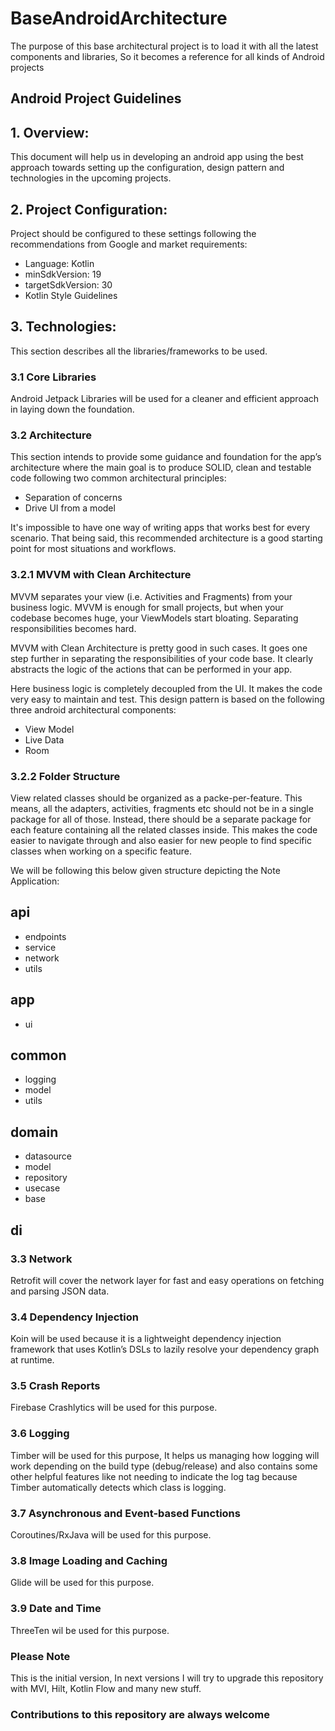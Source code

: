 # BaseAndroidArchitecture
The purpose of this base architectural project is to load it with all the latest components and libraries, So it becomes a reference for all kinds of Android projects

## Android Project Guidelines

## 1. Overview:

This document will help us in developing an android app using the best approach towards setting up the configuration, design pattern and technologies in the upcoming projects.

## 2. Project Configuration:

Project should be configured to these settings following the recommendations from Google and market requirements:

* Language: Kotlin
* minSdkVersion: 19
* targetSdkVersion: 30
* Kotlin Style Guidelines

## 3. Technologies:

This section describes all the libraries/frameworks to be used.

### 3.1 Core Libraries

Android Jetpack Libraries will be used for a cleaner and efficient approach in laying down the foundation.

### 3.2 Architecture

This section intends to provide some guidance and foundation for the app’s architecture where the main goal is to produce SOLID, clean and testable code following two common architectural principles:

* Separation of concerns
* Drive UI from a model

It's impossible to have one way of writing apps that works best for every scenario. That being said, this recommended architecture is a good starting point for most situations and workflows.

### 3.2.1 MVVM with Clean Architecture

MVVM separates your view (i.e. Activities and Fragments) from your business logic. MVVM is enough for small projects, but when your codebase becomes huge, your ViewModels start bloating. Separating responsibilities becomes hard.

MVVM with Clean Architecture is pretty good in such cases. It goes one step further in separating the responsibilities of your code base. It clearly abstracts the logic of the actions that can be performed in your app.

Here business logic is completely decoupled from the UI. It makes the code very easy to maintain and test. This design pattern is based on the following three android architectural components:

* View Model
* Live Data
* Room

### 3.2.2 Folder Structure

View related classes should be organized as a packe-per-feature. This means, all the
adapters, activities, fragments etc should not be in a single package for all of those. Instead, there should be a separate package for each feature containing all the related classes inside. This makes the code easier to navigate through and also easier for new people to find specific
classes when working on a specific feature.

We will be following this below given structure depicting the Note Application:

## api
* endpoints
* service
* network
* utils

## app
* ui

## common
* logging
* model
* utils

## domain
* datasource
* model
* repository
* usecase
* base

## di

### 3.3 Network

Retrofit will cover the network layer for fast and easy operations on fetching and parsing JSON data.

### 3.4 Dependency Injection

Koin will be used because it is a lightweight dependency injection framework that uses Kotlin’s DSLs to lazily resolve your dependency graph at runtime.

### 3.5 Crash Reports

Firebase Crashlytics will be used for this purpose.

### 3.6 Logging

Timber will be used for this purpose, It helps us managing how logging will work depending on the
build type (debug/release) and also contains some other helpful features like not
needing to indicate the log tag because Timber automatically detects which class is
logging.

### 3.7 Asynchronous and Event-based Functions

Coroutines/RxJava will be used for this purpose.

### 3.8 Image Loading and Caching

Glide will be used for this purpose.

### 3.9 Date and Time

ThreeTen wil be used for this purpose.

### Please Note

This is the initial version, In next versions I will try to upgrade this repository with MVI, Hilt, Kotlin Flow and many new stuff.

### Contributions to this repository are always welcome 

